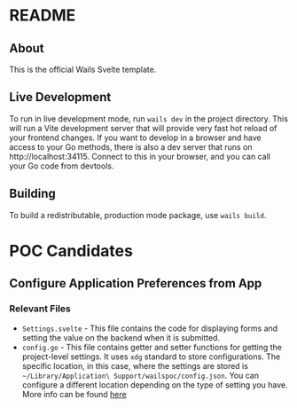 # README

## About

This is the official Wails Svelte template.

## Live Development

To run in live development mode, run `wails dev` in the project directory. This will run a Vite development
server that will provide very fast hot reload of your frontend changes. If you want to develop in a browser
and have access to your Go methods, there is also a dev server that runs on http://localhost:34115. Connect
to this in your browser, and you can call your Go code from devtools.

## Building

To build a redistributable, production mode package, use `wails build`.

# POC Candidates

## Configure Application Preferences from App
### Relevant Files
- `Settings.svelte` - This file contains the code for displaying forms and setting the value on the backend when it is submitted.
- `config.go` - This file contains getter and setter functions for getting the project-level settings. It uses `xdg` standard to store configurations. The specific location, in this case, where the settings are stored is `~/Library/Application\ Support/wailspoc/config.json`. You can configure a different location depending on the type of setting you have. More info can be found [here](https://github.com/adrg/xdg)
